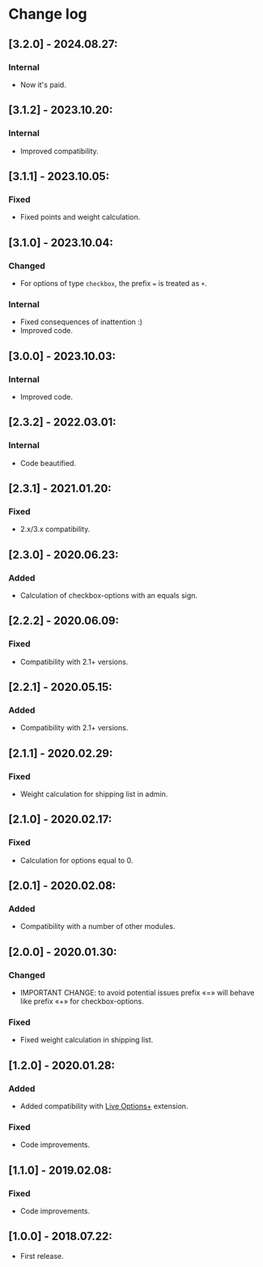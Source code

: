 # Change log

## [3.2.0] - 2024.08.27:
### Internal
- Now it's paid.

## [3.1.2] - 2023.10.20:
### Internal
- Improved compatibility.

## [3.1.1] - 2023.10.05:
### Fixed
- Fixed points and weight calculation.

## [3.1.0] - 2023.10.04:
### Changed
- For options of type `checkbox`, the prefix `=` is treated as `+`.
### Internal
- Fixed consequences of inattention :)
- Improved code.

## [3.0.0] - 2023.10.03:
### Internal
- Improved code.

## [2.3.2] - 2022.03.01:
### Internal
- Code beautified.

## [2.3.1] - 2021.01.20:
### Fixed
- 2.x/3.x compatibility.

## [2.3.0] - 2020.06.23:
### Added
- Calculation of checkbox-options with an equals sign.

## [2.2.2] - 2020.06.09:
### Fixed
- Compatibility with 2.1+ versions.

## [2.2.1] - 2020.05.15:
### Added
- Compatibility with 2.1+ versions.

## [2.1.1] - 2020.02.29:
### Fixed
- Weight calculation for shipping list in admin.

## [2.1.0] - 2020.02.17:
### Fixed
- Calculation for options equal to 0.

## [2.0.1] - 2020.02.08:
### Added
- Compatibility with a number of other modules.

## [2.0.0] - 2020.01.30:
### Changed
- IMPORTANT CHANGE: to avoid potential issues prefix «=» will behave like prefix «+» for checkbox-options.
### Fixed
- Fixed weight calculation in shipping list.

## [1.2.0] - 2020.01.28:
### Added
- Added compatibility with [Live Options+](https://www.opencart.com/index.php?route=marketplace/extension/info&extension_id=36005) extension.
### Fixed
- Code improvements.

## [1.1.0] - 2019.02.08:
### Fixed
- Code improvements.

## [1.0.0] - 2018.07.22:
- First release.
